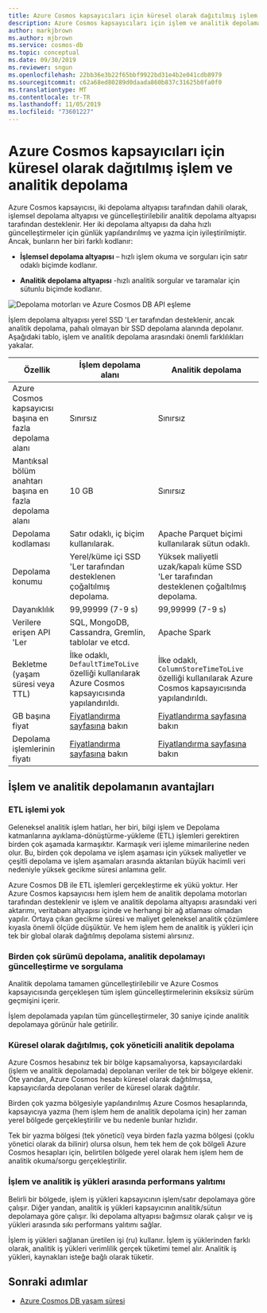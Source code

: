 ```yaml
---
title: Azure Cosmos kapsayıcıları için küresel olarak dağıtılmış işlem ve analitik depolama
description: Azure Cosmos kapsayıcıları için işlem ve analitik depolama ve yapılandırma seçenekleri hakkında bilgi edinin.
author: markjbrown
ms.author: mjbrown
ms.service: cosmos-db
ms.topic: conceptual
ms.date: 09/30/2019
ms.reviewer: sngun
ms.openlocfilehash: 22bb36e3b22f65bbf9922bd31e4b2e041cdb8979
ms.sourcegitcommit: c62a68ed80289d0daada860b837c31625b0fa0f0
ms.translationtype: MT
ms.contentlocale: tr-TR
ms.lasthandoff: 11/05/2019
ms.locfileid: "73601227"
---
```

# <a name="globally-distributed-transactional-and-analytical-storage-for-azure-cosmos-containers"></a>Azure Cosmos kapsayıcıları için küresel olarak dağıtılmış işlem ve analitik depolama

Azure Cosmos kapsayıcısı, iki depolama altyapısı tarafından dahili olarak, işlemsel depolama altyapısı ve güncelleştirilebilir analitik depolama altyapısı tarafından desteklenir. Her iki depolama altyapısı da daha hızlı güncelleştirmeler için günlük yapılandırılmış ve yazma için iyileştirilmiştir. Ancak, bunların her biri farklı kodlanır:

* **İşlemsel depolama altyapısı** – hızlı işlem okuma ve sorguları için satır odaklı biçimde kodlanır.

* **Analitik depolama altyapısı** -hızlı analitik sorgular ve taramalar için sütunlu biçimde kodlanır.

![Depolama motorları ve Azure Cosmos DB API eşleme](./media/globally-distributed-transactional-analytical-storage/storage-engines-api-mapping.png)

İşlem depolama altyapısı yerel SSD 'Ler tarafından desteklenir, ancak analitik depolama, pahalı olmayan bir SSD depolama alanında depolanır. Aşağıdaki tablo, işlem ve analitik depolama arasındaki önemli farklılıkları yakalar.


|Özellik  |İşlem depolama alanı  |Analitik depolama |
|---------|---------|---------|
|Azure Cosmos kapsayıcısı başına en fazla depolama alanı |   Sınırsız      |    Sınırsız     |
|Mantıksal bölüm anahtarı başına en fazla depolama alanı   |   10 GB      |   Sınırsız      |
|Depolama kodlaması  |   Satır odaklı, iç biçim kullanılarak.   |   Apache Parquet biçimi kullanılarak sütun odaklı. |
|Depolama konumu |   Yerel/küme içi SSD 'Ler tarafından desteklenen çoğaltılmış depolama. |  Yüksek maliyetli uzak/kapalı küme SSD 'Ler tarafından desteklenen çoğaltılmış depolama.       |
|Dayanıklılık  |    99,99999 (7-9 s)     |  99,99999 (7-9 s)       |
|Verilere erişen API 'Ler  |   SQL, MongoDB, Cassandra, Gremlin, tablolar ve etcd.       | Apache Spark         |
|Bekletme (yaşam süresi veya TTL)   |  İlke odaklı, `DefaultTimeToLive` özelliği kullanılarak Azure Cosmos kapsayıcısında yapılandırıldı.       |   İlke odaklı, `ColumnStoreTimeToLive` özelliği kullanılarak Azure Cosmos kapsayıcısında yapılandırıldı.      |
|GB başına fiyat    |   [Fiyatlandırma sayfasına](https://azure.microsoft.com/pricing/details/cosmos-db/) bakın     |   [Fiyatlandırma sayfasına](https://azure.microsoft.com/pricing/details/cosmos-db/) bakın        |
|Depolama işlemlerinin fiyatı    |  [Fiyatlandırma sayfasına](https://azure.microsoft.com/pricing/details/cosmos-db/) bakın         |   [Fiyatlandırma sayfasına](https://azure.microsoft.com/pricing/details/cosmos-db/) bakın        |

## <a name="benefits-of-transactional-and-analytical-storage"></a>İşlem ve analitik depolamanın avantajları

### <a name="no-etl-operations"></a>ETL işlemi yok

Geleneksel analitik işlem hatları, her biri, bilgi işlem ve Depolama katmanlarına ayıklama-dönüştürme-yükleme (ETL) işlemleri gerektiren birden çok aşamada karmaşıktır. Karmaşık veri işleme mimarilerine neden olur. Bu, birden çok depolama ve işlem aşaması için yüksek maliyetler ve çeşitli depolama ve işlem aşamaları arasında aktarılan büyük hacimli veri nedeniyle yüksek gecikme süresi anlamına gelir.  

Azure Cosmos DB ile ETL işlemleri gerçekleştirme ek yükü yoktur. Her Azure Cosmos kapsayıcısı hem işlem hem de analitik depolama motorları tarafından desteklenir ve işlem ve analitik depolama altyapısı arasındaki veri aktarımı, veritabanı altyapısı içinde ve herhangi bir ağ atlaması olmadan yapılır. Ortaya çıkan gecikme süresi ve maliyet geleneksel analitik çözümlere kıyasla önemli ölçüde düşüktür. Ve hem işlem hem de analitik iş yükleri için tek bir global olarak dağıtılmış depolama sistemi alırsınız.  

### <a name="store-multiple-versions-update-and-query-the-analytical-storage"></a>Birden çok sürümü depolama, analitik depolamayı güncelleştirme ve sorgulama

Analitik depolama tamamen güncelleştirilebilir ve Azure Cosmos kapsayıcısında gerçekleşen tüm işlem güncelleştirmelerinin eksiksiz sürüm geçmişini içerir.

İşlem depolamada yapılan tüm güncelleştirmeler, 30 saniye içinde analitik depolamaya görünür hale getirilir. 

### <a name="globally-distributed-multi-master-analytical-storage"></a>Küresel olarak dağıtılmış, çok yöneticili analitik depolama

Azure Cosmos hesabınız tek bir bölge kapsamalıyorsa, kapsayıcılardaki (işlem ve analitik depolamada) depolanan veriler de tek bir bölgeye eklenir. Öte yandan, Azure Cosmos hesabı küresel olarak dağıtılmışsa, kapsayıcılarda depolanan veriler de küresel olarak dağıtılır.

Birden çok yazma bölgesiyle yapılandırılmış Azure Cosmos hesaplarında, kapsayıcıya yazma (hem işlem hem de analitik depolama için) her zaman yerel bölgede gerçekleştirilir ve bu nedenle bunlar hızlıdır.

Tek bir yazma bölgesi (tek yönetici) veya birden fazla yazma bölgesi (çoklu yönetici olarak da bilinir) olursa olsun, hem tek hem de çok bölgeli Azure Cosmos hesapları için, belirtilen bölgede yerel olarak hem işlem hem de analitik okuma/sorgu gerçekleştirilir.

### <a name="performance-isolation-between-transactional-and-analytical-workloads"></a>İşlem ve analitik iş yükleri arasında performans yalıtımı

Belirli bir bölgede, işlem iş yükleri kapsayıcının işlem/satır depolamaya göre çalışır. Diğer yandan, analitik iş yükleri kapsayıcının analitik/sütun depolamaya göre çalışır. İki depolama altyapısı bağımsız olarak çalışır ve iş yükleri arasında sıkı performans yalıtımı sağlar.

İşlem iş yükleri sağlanan üretilen işi (ru) kullanır. İşlem iş yüklerinden farklı olarak, analitik iş yükleri verimlilik gerçek tüketimi temel alır. Analitik iş yükleri, kaynakları isteğe bağlı olarak tüketir.

## <a name="next-steps"></a>Sonraki adımlar

* [Azure Cosmos DB yaşam süresi](time-to-live.md)
